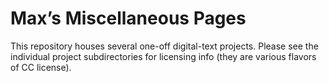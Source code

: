 # Max’s Miscellaneous Pages

This repository houses several one-off digital-text projects. Please see the individual project subdirectories for licensing info (they are various flavors of CC license).